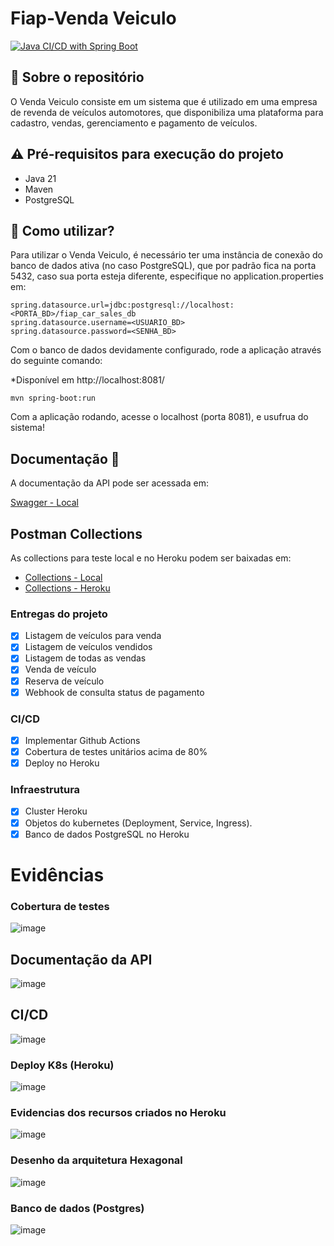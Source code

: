 # Fiap-Venda Veiculo

[![Java CI/CD with Spring Boot](https://github.com/RoAlencar/Fiap-Venda_Veiculo/actions/workflows/deploy.yml/badge.svg)](https://github.com/RoAlencar/Fiap-Venda_Veiculo/actions/workflows/deploy.yml)
## 💬 Sobre o repositório

O Venda Veiculo  consiste em um sistema que é utilizado em uma empresa de revenda de veículos automotores, que disponibiliza uma plataforma para cadastro, vendas, gerenciamento e pagamento de veículos.

## ⚠ Pré-requisitos para execução do projeto

* Java 21
* Maven
* PostgreSQL

## 📌 Como utilizar?

Para utilizar o Venda Veiculo, é necessário ter uma instância de conexão do banco de dados ativa (no caso PostgreSQL), que por padrão fica na porta 5432, caso sua porta esteja diferente, especifique no application.properties em:

```
spring.datasource.url=jdbc:postgresql://localhost:<PORTA_BD>/fiap_car_sales_db
spring.datasource.username=<USUARIO_BD>
spring.datasource.password=<SENHA_BD>
```

Com o banco de dados devidamente configurado, rode a aplicação através do seguinte comando:

*Disponível em http://localhost:8081/

```
mvn spring-boot:run 
```

Com a aplicação rodando, acesse o localhost (porta 8081), e usufrua do sistema!

## Documentação 📒
A documentação da API pode ser acessada em:

[Swagger - Local](http://localhost:8080/swagger-ui/index.html)

## Postman Collections

As collections para teste local e no Heroku podem ser baixadas em:
* [Collections - Local](https://drive.google.com/file/d/1PodDm_tabSR9AL5spxQ0Blvd71S0QU9y/view?usp=sharing)
* [Collections - Heroku ](https://drive.google.com/file/d/1Nq33H52cxHj1VMvGtk-MCzQNRUrEmBrF/view?usp=sharing)

### Entregas do projeto
- [x] Listagem de veículos para venda
- [x] Listagem de veículos vendidos
- [x] Listagem de todas as vendas
- [x] Venda de veículo
- [x] Reserva de veículo
- [x] Webhook de consulta status de pagamento

### CI/CD
- [x] Implementar Github Actions
- [x] Cobertura de testes unitários acima de 80%
- [x] Deploy no Heroku

### Infraestrutura
- [x] Cluster Heroku
- [x] Objetos do kubernetes (Deployment, Service, Ingress).
- [x] Banco de dados PostgreSQL no Heroku

# Evidências

### Cobertura de testes
![image](/images/evidenciaCobertura.png)

## Documentação da API
![image](/images/swagger.png)

## CI/CD
![image](/images/githubActions.png)

### Deploy K8s (Heroku)
![image](/images/dashboardHeroku.png)

### Evidencias dos recursos criados no Heroku
![image](/images/evidenciasRecursosHeroku.png)

### Desenho da arquitetura Hexagonal
![image](/images/arquiteturaHexagonal.png)

### Banco de dados (Postgres)
![image](/images/bancoPostgres.png)

